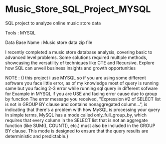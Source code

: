 # Music_Store_SQL_Project_MYSQL 

SQL project to analyze online music store data

Tools : MYSQL 

Data Base Name : Music store data zip file

I recently completed a music store database analysis, covering basic to advanced level problems. Some solutions required multiple methods, showcasing the versatility of techniques like CTE and Recursive. Explore how SQL can unveil business insights and growth opportunities


NOTE : {I this project i use MYSQL so if you are using some different software you face little error, as of my knowledge most of query is running same but you facing 2-3 error while running sql query in different sofware
for Example in MYSQL if you are USE and facing error cause due to group by function The error message you received, "Expression #2 of SELECT list is not in GROUP BY clause and contains nonaggregated column...", is indicating that there's a problem with how MySQL is processing your query
In simple terms, MySQL has a mode called only_full_group_by, which requires that every column in the SELECT list that is not an aggregate function (like SUM(), COUNT(), etc.) must also be included in the GROUP BY clause. This mode is designed to ensure that the query results are deterministic and predictable.}
